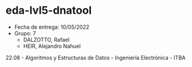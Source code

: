 # eda-lvl5-dnatool

* Fecha de entrega: 10/05/2022
* Grupo: 7
  * DALZOTTO, Rafael
  * HEIR, Alejandro Nahuel

22.08 - Algoritmos y Estructuras de Datos - Ingeniería Electrónica - ITBA